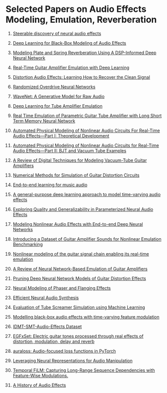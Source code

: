 # Selected Papers on Audio Effects Modeling, Emulation, Reverberation

1. <A HREF="http://arxiv.org/abs/2112.02926">Steerable discovery of neural audio effects</A>

1. <A HREF="https://www.mdpi.com/2076-3417/10/2/638">Deep Learning for Black-Box Modeling of Audio Effects</A>

1. <A HREF="https://ieeexplore.ieee.org/document/9053093/">Modeling Plate and Spring Reverberation Using A DSP-Informed Deep Neural Network</A>

1. <A HREF="https://www.mdpi.com/2076-3417/10/3/766">Real-Time Guitar Amplifier Emulation with Deep Learning</A>

1. <A HREF="http://arxiv.org/abs/2202.01664">Distortion Audio Effects: Learning How to Recover the Clean Signal</A>

1. <A HREF="http://arxiv.org/abs/2010.04237">Randomized Overdrive Neural Networks</A>

1. <A HREF="http://arxiv.org/abs/1609.03499">WaveNet: A Generative Model for Raw Audio</A>

1. <A HREF="http://arxiv.org/abs/1811.00334">Deep Learning for Tube Amplifier Emulation</A>

1. <A HREF="https://airccj.org/CSCP/vol8/csit88511.pdf">Real Time Emulation of Parametric Guitar Tube Amplifier with Long Short Term Memory Neural Network</A>

1. <A HREF="http://ieeexplore.ieee.org/document/5280324/">Automated Physical Modeling of Nonlinear Audio Circuits For Real-Time Audio Effects—Part I: Theoretical Development</A>

1. <A HREF="http://ieeexplore.ieee.org/document/6061947/">Automated Physical Modeling of Nonlinear Audio Circuits for Real-Time Audio Effects—Part II: BJT and Vacuum Tube Examples</A>

1. <A HREF="https://direct.mit.edu/comj/article/33/2/85-100/94251">A Review of Digital Techniques for Modeling Vacuum-Tube Guitar Amplifiers</A>

1. <A HREF="https://direct.mit.edu/comj/article/32/2/23-42/94184">Numerical Methods for Simulation of Guitar Distortion Circuits</A>

1. <A HREF="http://ieeexplore.ieee.org/document/6854950/">End-to-end learning for music audio</A>

1. <A HREF="http://arxiv.org/abs/1905.06148">A general-purpose deep learning approach to model time-varying audio effects</A>

1. <A HREF="http://arxiv.org/abs/2006.05584">Exploring Quality and Generalizability in Parameterized Neural Audio Effects</A>

1. <A HREF="https://ieeexplore.ieee.org/document/8683529/">Modeling Nonlinear Audio Effects with End-to-end Deep Neural Networks</A>

1. <A HREF="https://www.semanticscholar.org/paper/Introducing-a-Dataset-of-Guitar-Amplifier-Sounds-Schmitz-Embrechts/5de308c0a13a9821a39198d8dd8c886accd471bd">Introducing a Dataset of Guitar Amplifier Sounds for Nonlinear Emulation Benchmarking</A>

1. <A HREF="https://www.semanticscholar.org/paper/Nonlinear-modeling-of-the-guitar-signal-chain-its-Schmitz/2952dff97e42e12d6e9719ac3a9615b987b8fb32">Nonlinear modeling of the guitar signal chain enabling its real-time emulation</A>

1. <A HREF="https://www.mdpi.com/2076-3417/12/12/5894">A Review of Neural Network-Based Emulation of Guitar Amplifiers</A>

1. <A HREF="https://research.aalto.fi/en/publications/pruning-deep-neural-network-models-of-guitar-distortion-effects">Pruning Deep Neural Network Models of Guitar Distortion Effects</A>

1. <A HREF="https://research.aalto.fi/en/publications/neural-modeling-of-phaser-and-flanging-effects">Neural Modeling of Phaser and Flanging Effects</A>

1. <A HREF="http://arxiv.org/abs/1802.08435">Efficient Neural Audio Synthesis</A>

1. <A HREF="https://zenodo.org/record/7116347">Evaluation of Tube Screamer Simulation using Machine Learning</A>

1. <A HREF="http://arxiv.org/abs/2211.00497">Modelling black-box audio effects with time-varying feature modulation</A>

1. <A HREF="https://zenodo.org/record/7544032/export/hx">IDMT-SMT-Audio-Effects Dataset</A>

1. <A HREF="https://zenodo.org/record/7044411">EGFxSet: Electric guitar tones processed through real effects of distortion, modulation, delay and reverb</A>

1. <A HREF="http://arxiv.org/abs/2010.10291" >auraloss: Audio-focused loss functions in PyTorch</A>

1. <A HREF="http://arxiv.org/abs/2304.04394">Leveraging Neural Representations for Audio Manipulation</A>

1. <A HREF="https://proceedings.neurips.cc/paper/2019/hash/2afc4dfb14e55c6face649a1d0c1025b-Abstract.html">Temporal FiLM: Capturing Long-Range Sequence Dependencies with Feature-Wise Modulations.</A>

1. <A HREF="https://www.mdpi.com/2076-3417/10/3/791">A History of Audio Effects</A>
